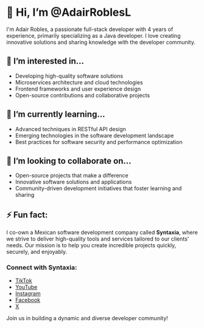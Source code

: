 # 👋 Hi, I’m @AdairRoblesL

I'm Adair Robles, a passionate full-stack developer with 4 years of experience, primarily specializing as a Java developer. I love creating innovative solutions and sharing knowledge with the developer community.

## 👀 I’m interested in...
- Developing high-quality software solutions
- Microservices architecture and cloud technologies
- Frontend frameworks and user experience design
- Open-source contributions and collaborative projects

## 🌱 I’m currently learning...
- Advanced techniques in RESTful API design
- Emerging technologies in the software development landscape
- Best practices for software security and performance optimization

## 💞️ I’m looking to collaborate on...
- Open-source projects that make a difference
- Innovative software solutions and applications
- Community-driven development initiatives that foster learning and sharing

## ⚡ Fun fact: 
I co-own a Mexican software development company called **Syntaxia**, where we strive to deliver high-quality tools and services tailored to our clients' needs. Our mission is to help you create incredible projects quickly, securely, and enjoyably.

### Connect with Syntaxia:
- [TikTok](https://www.tiktok.com/@syntaxiamx)
- [YouTube](https://www.youtube.com/@syntaxiaMx)
- [Instagram](https://www.instagram.com/syntaxiamx/)
- [Facebook](https://www.facebook.com/syntaxia.mx)
- [X](https://x.com/SyntaxiaMx)

Join us in building a dynamic and diverse developer community!
